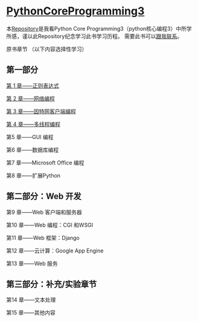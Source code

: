 # [PythonCoreProgramming3](https://github.com/geyixin/PythonCoreProgramming3)
本[Repository](https://github.com/geyixin/PythonCoreProgramming3)是我看Python Core Programming3（python核心编程3）中所学所感，谨以此Repository纪念学习此书学习历程。
需要此书可以[跟我联系](https://github.com/geyixin/LeetCodeExercising/blob/master/README.md)。

原书章节
（以下内容选择性学习）

## 第一部分

[第 1 章——正则表达式](https://github.com/geyixin/PythonCoreProgramming3/tree/master/chapter1)

[第 2 章——网络编程](https://github.com/geyixin/PythonCoreProgramming3/tree/master/chapter2)

[第 3 章——因特网客户端编程](https://github.com/geyixin/PythonCoreProgramming3/tree/master/chapter3)

[第 4 章——多线程编程](https://github.com/geyixin/PythonCoreProgramming3/tree/master/chapter4)

第5 章——GUI 编程

第6 章——数据库编程

第7 章——Microsoft Office 编程

第8 章——扩展Python

## 第二部分：Web 开发

第9 章——Web 客户端和服务器

第10 章——Web 编程：CGI 和WSGI

第11 章——Web 框架：Django

第12 章——云计算：Google App Engine

第13 章——Web 服务

## 第三部分：补充/实验章节

第14 章——文本处理

第15 章——其他内容


